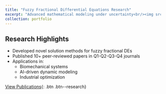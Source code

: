 ```yaml
---
title: "Fuzzy Fractional Differential Equations Research"
excerpt: "Advanced mathematical modeling under uncertainty<br/><img src='/images/portfolio/fuzzy-fractional-applications.png' width='500' alt='Application domains of fuzzy fractional calculus'>"
collection: portfolio
---
```


## Research Highlights
- Developed novel solution methods for fuzzy fractional DEs
- Published 10+ peer-reviewed papers in Q1-Q2-Q3-Q4 journals
- Applications in:
  - Biomechanical systems
  - AI-driven dynamic modeling
  - Industrial optimization

[View Publications](/publications/){: .btn .btn--research}
